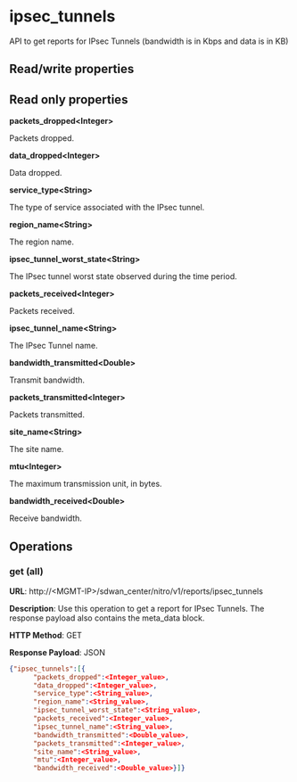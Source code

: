 # ipsec\_tunnels

API to get reports for IPsec Tunnels (bandwidth is in Kbps and data is in KB)

## Read/write properties

## Read only properties

**packets\_dropped&lt;Integer&gt;**

Packets dropped.

**data\_dropped&lt;Integer&gt;**

Data dropped.

**service\_type&lt;String&gt;**

The type of service associated with the IPsec tunnel.

**region\_name&lt;String&gt;**

The region name.

**ipsec\_tunnel\_worst\_state&lt;String&gt;**

The IPsec tunnel worst state observed during the time period.

**packets\_received&lt;Integer&gt;**

Packets received.

**ipsec\_tunnel\_name&lt;String&gt;**

The IPsec Tunnel name.

**bandwidth\_transmitted&lt;Double&gt;**

Transmit bandwidth.

**packets\_transmitted&lt;Integer&gt;**

Packets transmitted.

**site\_name&lt;String&gt;**

The site name.

**mtu&lt;Integer&gt;**

The maximum transmission unit, in bytes.

**bandwidth\_received&lt;Double&gt;**

Receive bandwidth.

## Operations

### get (all)

**URL**: http://&lt;MGMT-IP>/sdwan\_center/nitro/v1/reports/ipsec\_tunnels

**Description**: Use this operation to get a report for IPsec Tunnels. The response payload also contains the meta\_data block.

**HTTP Method**: GET

**Response Payload**: JSON

```json
{"ipsec_tunnels":[{
      "packets_dropped":<Integer_value>,
      "data_dropped":<Integer_value>,
      "service_type":<String_value>,
      "region_name":<String_value>,
      "ipsec_tunnel_worst_state":<String_value>,
      "packets_received":<Integer_value>,
      "ipsec_tunnel_name":<String_value>,
      "bandwidth_transmitted":<Double_value>,
      "packets_transmitted":<Integer_value>,
      "site_name":<String_value>,
      "mtu":<Integer_value>,
      "bandwidth_received":<Double_value>}]}
```